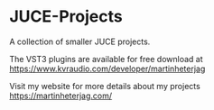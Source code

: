 # JUCE-Projects
A collection of smaller JUCE projects.

The VST3 plugins are available for free download at https://www.kvraudio.com/developer/martinheterjag

Visit my website for more details about my projects https://martinheterjag.com/
